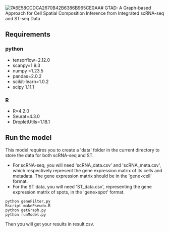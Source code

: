 ![7A6E58CCDCA2670B42B6386B965CE0AA](https://github.com/zzhjs/GTAD/assets/44659470/6f910896-be77-48e5-a02c-cf1802b29ed0)﻿# GTAD: A Graph-based Approach for Cell Spatial Composition Inference from Integrated scRNA-seq and ST-seq Data

## Requirements

### python

 - tensorflow=2.12.0
 - scanpy=1.9.3
 - numpy =1.23.5
 - pandas=2.0.2
 - scikit-learn=1.0.2
 - scipy 1.11.1
### R
 - R=4.2.0 
 - Seurat=4.3.0 
 - DropletUtils=1.18.1

## Run the model
This model requires you to create a 'data' folder in the current directory to store the data for both scRNA-seq and ST. 

 - For scRNA-seq, you will need 'scRNA_data.csv' and 'scRNA_meta.csv',
   which respectively represent the gene expression matrix of its cells
   and metadata. The gene expression matrix should be in the 'gene×cell'
   format.  
 - For the ST data, you will need 'ST_data.csv', representing    the
   gene expression matrix of spots, in the 'gene×spot' format.

```
python geneFilter.py
Rscript makePseudo.R
python getGraph.py
python runModel.py
```
Then you will get your results in result.csv.
